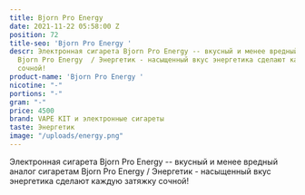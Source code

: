 ```yaml
---
title: Bjorn Pro Energy
date: 2021-11-22 05:58:00 Z
position: 72
title-seo: 'Bjorn Pro Energy '
descr: Электронная сигарета Bjorn Pro Energy -- вкусный и менее вредный аналог сигаретам
  Bjorn Pro Energy  / Энергетик - насыщенный вкус энергетика сделают каждую затяжку
  сочной!
product-name: 'Bjorn Pro Energy '
nicotine: "-"
portions: "-"
gram: "-"
price: 4500
brand: VAPE KIT и электронные сигареты
taste: Энергетик
image: "/uploads/energy.png"
---
```


Электронная сигарета Bjorn Pro Energy -- вкусный и менее вредный аналог сигаретам Bjorn Pro Energy  / Энергетик - насыщенный вкус энергетика сделают каждую затяжку сочной!